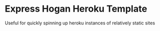 Express Hogan Heroku Template
=============================

Useful for quickly spinning up heroku instances of relatively static sites